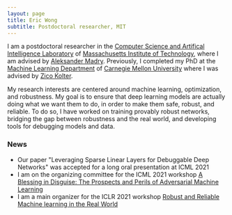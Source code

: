 ```yaml
---
layout: page
title: Eric Wong
subtitle: Postdoctoral researcher, MIT
---
```


I am a postdoctoral researcher in the [Computer Science and Artifical Intelligence Laboratory](https://www.csail.mit.edu/) of [Massachusetts Institute of Technology](https://www.mit.edu/), where I am advised by [Aleksander Madry](https://people.csail.mit.edu/madry/). Previously, I completed my PhD at the [Machine Learning Department](https://www.ml.cmu.edu/) of [Carnegie Mellon University](https://www.cmu.edu/) where I was advised by [Zico Kolter](https://zicokolter.com/). 

My research interests are centered around machine learning, optimization, and robustness. My goal is to ensure that deep learning models are actually doing what we want them to do, in order to make them safe, robust, and reliable. To do so, I have worked on training provably robust networks, bridging the gap between robustness and the real world, and developing tools for debugging models and data. 

### News
+ Our paper "Leveraging Sparse Linear Layers for Debuggable Deep Networks" was accepted for a long oral presentation at ICML 2021
+ I am on the organizing committee for the ICML 2021 workshop [A Blessing in Disguise: The Prospects and Perils of Adversarial Machine Learning](https://advml-workshop.github.io/icml2021/)
+ I am a main organizer for the ICLR 2021 workshop [Robust and Reliable Machine learning in the Real World](https://sites.google.com/connect.hku.hk/robustml-2021/home) 